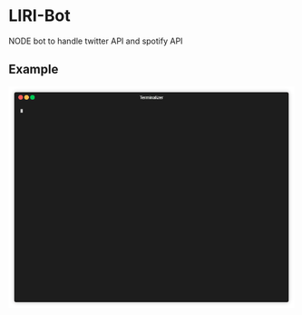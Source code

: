 # LIRI-Bot

NODE bot to handle twitter API and spotify API

## Example

![Usage](https://raw.githubusercontent.com/sonjohan/LIRI-Bot/master/render1534375897006.gif)
